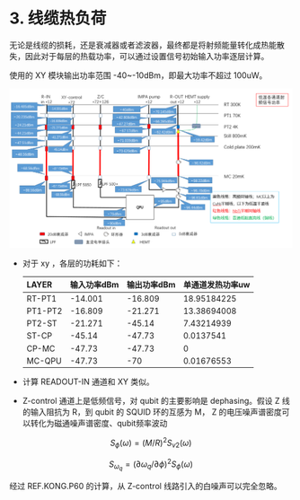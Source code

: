 # 3. 线缆热负荷

无论是线缆的损耗，还是衰减器或者滤波器，最终都是将射频能量转化成热能散失，因此对于每层的热载功率，可以通过设置信号初始输入功率逐层计算。

使用的 XY 模块输出功率范围 -40~-10dBm，即最大功率不超过 100uW。

![Alt text](image/Pasted-image-20231024200949.png)

- 对于 xy ，各层的功耗如下：

	LAYER | 输入功率dBm | 输出功率dBm | 单通道发热功率uw
	----|----|----|----
	RT-PT1 | -14.001 | -16.809 | 18.95184225
	PT1-PT2 | -16.809 | -21.271 | 13.38694008
	PT2-ST | -21.271 | -45.14 | 7.43214939
	ST-CP | -45.14 | -47.73 | 0.0137541
	CP-MC | -47.73 | -47.73 | 0
	MC-QPU | -47.73 | -70 | 0.01676553

- 计算 READOUT-IN 通道和 XY 类似。
- Z-control 通道上是低频信号，对 qubit 的主要影响是 dephasing。假设 Z 线的输入阻抗为 R，到 qubit 的 SQUID 环的互感为 M， Z 的电压噪声谱密度可以转化为磁通噪声谱密度、qubit频率波动

$$
S_\phi(\omega)=(M/R)^2S_{v2}(\omega)
\tag{3.1}
$$

$$
S_{\omega_q}=(\partial{\omega_q}/\partial{\phi})^2S_\phi(\omega)
\tag{3.2}
$$

经过 REF.KONG.P60 的计算，从 Z-control 线路引入的白噪声可以完全忽略。